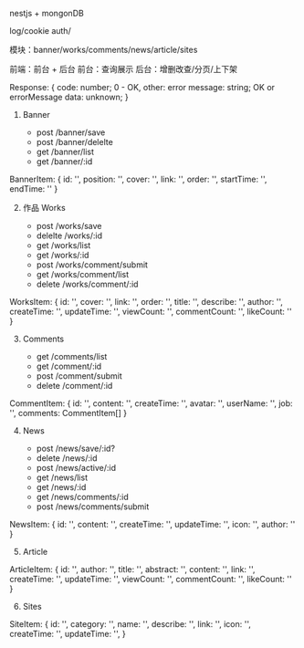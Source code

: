 nestjs + mongonDB

log/cookie auth/

模块：banner/works/comments/news/article/sites

前端：前台 + 后台
前台：查询展示
后台：增删改查/分页/上下架

Response: {
code: number; 0 - OK, other: error
message: string; OK or errorMessage
data: unknown;
}

1. Banner

   - post /banner/save
   - post /banner/delelte
   - get /banner/list
   - get /banner/:id

BannerItem:
{
id: '',
position: '',
cover: '',
link: '',
order: '',
startTime: '',
endTime: ''
}

2. 作品 Works

   - post /works/save
   - delelte /works/:id
   - get /works/list
   - get /works/:id
   - post /works/comment/submit
   - get /works/comment/list
   - delete /works/comment/:id

WorksItem:
{
id: '',
cover: '',
link: '',
order: '',
title: '',
describe: '',
author: '',
createTime: '',
updateTime: '',
viewCount: '',
commentCount: '',
likeCount: ''
}

3. Comments

   - get /comments/list
   - get /comment/:id
   - post /comment/submit
   - delete /comment/:id

CommentItem:
{
id: '',
content: '',
createTime: '',
avatar: '',
userName: '',
job: '',
comments: CommentItem[]
}

4. News

   - post /news/save/:id?
   - delete /news/:id
   - post /news/active/:id
   - get /news/list
   - get /news/:id
   - get /news/comments/:id
   - post /news/comments/submit

NewsItem:
{
id: '',
content: '',
createTime: '',
updateTime: '',
icon: '',
author: ''
}

5. Article

ArticleItem:
{
id: '',
author: '',
title: '',
abstract: '',
content: '',
link: '',
createTime: '',
updateTime: '',
viewCount: '',
commentCount: '',
likeCount: ''
}

6. Sites

SiteItem:
{
id: '',
category: '',
name: '',
describe: '',
link: '',
icon: '',
createTime: '',
updateTime: '',
}
